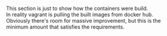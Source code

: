 This section is just to show how the containers were build.  
In reality vagrant is pulling the built images from docker hub.  
Obviously there's room for massive improvement, but this is the  
minimum amount that satisfies the requirements.